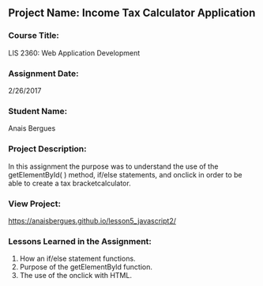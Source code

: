 ## Project Name:  Income Tax Calculator Application

### Course Title:
LIS 2360:  Web Application Development

### Assignment Date:  
2/26/2017

### Student Name:  
Anais Bergues

### Project Description:
In this assignment the purpose was to understand the use of the 
getElementById( ) method, if/else statements, and onclick in order to 
be able to create a tax bracketcalculator. 

### View Project:
 https://anaisbergues.github.io/lesson5_javascript2/

### Lessons Learned in the Assignment:
1. How an if/else statement functions. 
2. Purpose of the getElementById function. 
3. The use of the onclick with HTML. 
